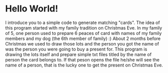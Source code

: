 <html>
  <body>
    <h1>Hello World!</h1>

   I introduce you to a simple code to generate matching "cards". The idea of this program started with my family tradition on Christmas Eve. In my family of 5, one person used to prepare 6 peaces of card with names of my family members and my dog (the 6th member of family) :) About 2 months before Christmas we used to draw those lots and the person you got the name of was the person you were going to buy a present for. This program is drawing the lots itself and prepare simple txt files titled by the name of person the card belongs to. If that peson opens the file he/she will see the name of a person, that is the lucky one to get the present on Christmas Eve. 
  </body>
</html>
